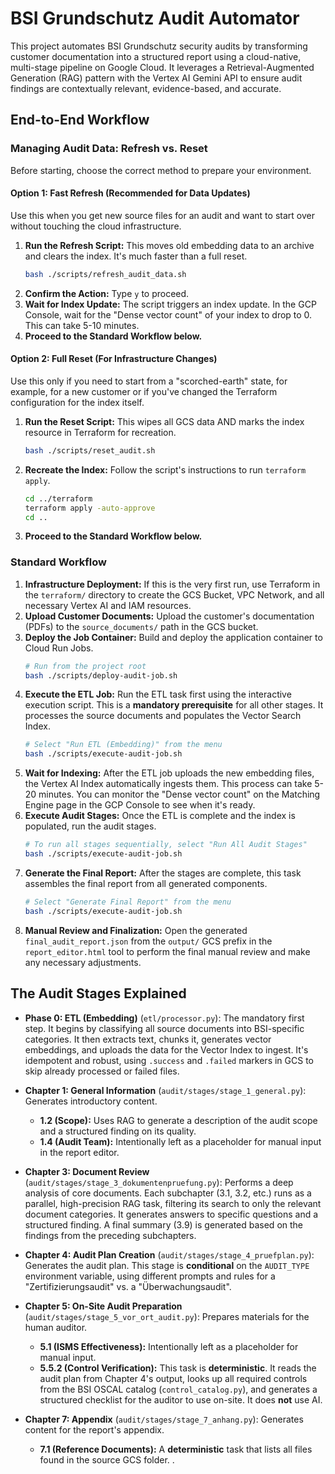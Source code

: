 # BSI Grundschutz Audit Automator

This project automates BSI Grundschutz security audits by transforming customer documentation into a structured report using a cloud-native, multi-stage pipeline on Google Cloud. It leverages a Retrieval-Augmented Generation (RAG) pattern with the Vertex AI Gemini API to ensure audit findings are contextually relevant, evidence-based, and accurate.

## End-to-End Workflow

### Managing Audit Data: Refresh vs. Reset
Before starting, choose the correct method to prepare your environment.

#### **Option 1: Fast Refresh (Recommended for Data Updates)**
Use this when you get new source files for an audit and want to start over without touching the cloud infrastructure.

1.  **Run the Refresh Script:** This moves old embedding data to an archive and clears the index. It's much faster than a full reset.
    ```bash
    bash ./scripts/refresh_audit_data.sh
    ```
2.  **Confirm the Action:** Type `y` to proceed.
3.  **Wait for Index Update:** The script triggers an index update. In the GCP Console, wait for the "Dense vector count" of your index to drop to 0. This can take 5-10 minutes.
4.  **Proceed to the Standard Workflow below.**

#### **Option 2: Full Reset (For Infrastructure Changes)**
Use this only if you need to start from a "scorched-earth" state, for example, for a new customer or if you've changed the Terraform configuration for the index itself.

1.  **Run the Reset Script:** This wipes all GCS data AND marks the index resource in Terraform for recreation.
    ```bash
    bash ./scripts/reset_audit.sh
    ```
2.  **Recreate the Index:** Follow the script's instructions to run `terraform apply`.
    ```bash
    cd ../terraform
    terraform apply -auto-approve
    cd ..
    ```
3.  **Proceed to the Standard Workflow below.**

### Standard Workflow

1.  **Infrastructure Deployment:** If this is the very first run, use Terraform in the `terraform/` directory to create the GCS Bucket, VPC Network, and all necessary Vertex AI and IAM resources.
2.  **Upload Customer Documents:** Upload the customer's documentation (PDFs) to the `source_documents/` path in the GCS bucket.
3.  **Deploy the Job Container:** Build and deploy the application container to Cloud Run Jobs.
    ```bash
    # Run from the project root
    bash ./scripts/deploy-audit-job.sh
    ```
4.  **Execute the ETL Job:** Run the ETL task first using the interactive execution script. This is a **mandatory prerequisite** for all other stages. It processes the source documents and populates the Vector Search Index.
    ```bash
    # Select "Run ETL (Embedding)" from the menu
    bash ./scripts/execute-audit-job.sh
    ```
5.  **Wait for Indexing:** After the ETL job uploads the new embedding files, the Vertex AI Index automatically ingests them. This process can take 5-20 minutes. You can monitor the "Dense vector count" on the Matching Engine page in the GCP Console to see when it's ready.
6.  **Execute Audit Stages:** Once the ETL is complete and the index is populated, run the audit stages.
    ```bash
    # To run all stages sequentially, select "Run All Audit Stages"
    bash ./scripts/execute-audit-job.sh
    ```
7.  **Generate the Final Report:** After the stages are complete, this task assembles the final report from all generated components.
    ```bash
    # Select "Generate Final Report" from the menu
    bash ./scripts/execute-audit-job.sh
    ```
8.  **Manual Review and Finalization:** Open the generated `final_audit_report.json` from the `output/` GCS prefix in the `report_editor.html` tool to perform the final manual review and make any necessary adjustments.

## The Audit Stages Explained

*   **Phase 0: ETL (Embedding)** (`etl/processor.py`): The mandatory first step. It begins by classifying all source documents into BSI-specific categories. It then extracts text, chunks it, generates vector embeddings, and uploads the data for the Vector Index to ingest. It's idempotent and robust, using `.success` and `.failed` markers in GCS to skip already processed or failed files.

*   **Chapter 1: General Information** (`audit/stages/stage_1_general.py`): Generates introductory content.
    *   **1.2 (Scope):** Uses RAG to generate a description of the audit scope and a structured finding on its quality.
    *   **1.4 (Audit Team):** Intentionally left as a placeholder for manual input in the report editor.

*   **Chapter 3: Document Review** (`audit/stages/stage_3_dokumentenpruefung.py`): Performs a deep analysis of core documents. Each subchapter (3.1, 3.2, etc.) runs as a parallel, high-precision RAG task, filtering its search to only the relevant document categories. It generates answers to specific questions and a structured finding. A final summary (3.9) is generated based on the findings from the preceding subchapters.

*   **Chapter 4: Audit Plan Creation** (`audit/stages/stage_4_pruefplan.py`): Generates the audit plan. This stage is **conditional** on the `AUDIT_TYPE` environment variable, using different prompts and rules for a "Zertifizierungsaudit" vs. a "Überwachungsaudit".

*   **Chapter 5: On-Site Audit Preparation** (`audit/stages/stage_5_vor_ort_audit.py`): Prepares materials for the human auditor.
    *   **5.1 (ISMS Effectiveness):** Intentionally left as a placeholder for manual input.
    *   **5.5.2 (Control Verification):** This task is **deterministic**. It reads the audit plan from Chapter 4's output, looks up all required controls from the BSI OSCAL catalog (`control_catalog.py`), and generates a structured checklist for the auditor to use on-site. It does **not** use AI.

*   **Chapter 7: Appendix** (`audit/stages/stage_7_anhang.py`): Generates content for the report's appendix.
    *   **7.1 (Reference Documents):** A **deterministic** task that lists all files found in the source GCS folder.
    .